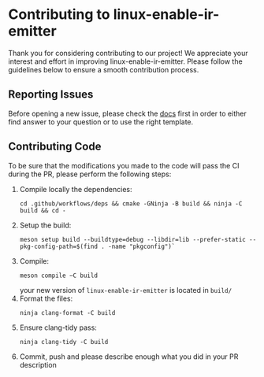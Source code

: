 # Contributing to linux-enable-ir-emitter
Thank you for considering contributing to our project! We appreciate your interest and effort in improving linux-enable-ir-emitter. Please follow the guidelines below to ensure a smooth contribution process.

## Reporting Issues
Before opening a new issue, please check the [docs](docs/README.md) first in order to either find answer to your question or to use the right template.

## Contributing Code
To be sure that the modifications you made to the code will pass the CI during the PR, please perform the following steps:
1. Compile locally the dependencies:
    ```
    cd .github/workflows/deps && cmake -GNinja -B build && ninja -C build && cd -
    ```
2. Setup the build:
    ```
    meson setup build --buildtype=debug --libdir=lib --prefer-static --pkg-config-path=$(find . -name "pkgconfig")`
    ```
3. Compile:
   ```
   meson compile −C build
   ```
   your new version of `linux-enable-ir-emitter` is located in `build/`
4. Format the files:
   ```
   ninja clang-format -C build
   ```
5. Ensure clang-tidy pass:
   ```
   ninja clang-tidy -C build
   ```
6. Commit, push and please describe enough what you did in your PR description
